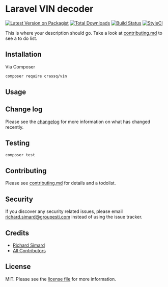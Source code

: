 # Laravel VIN decoder

[![Latest Version on Packagist][ico-version]][link-packagist]
[![Total Downloads][ico-downloads]][link-downloads]
[![Build Status][ico-travis]][link-travis]
[![StyleCI][ico-styleci]][link-styleci]

This is where your description should go. Take a look at [contributing.md](contributing.md) to see a to do list.

## Installation

Via Composer

```bash
composer require crassq/vin
```

## Usage

## Change log

Please see the [changelog](changelog.md) for more information on what has changed recently.

## Testing

```bash
composer test
```

## Contributing

Please see [contributing.md](contributing.md) for details and a todolist.

## Security

If you discover any security related issues, please email richard.simard@groupesti.com instead of using the issue tracker.

## Credits

- [Richard Simard][link-author]
- [All Contributors][link-contributors]

## License

MIT. Please see the [license file](LICENSE.md) for more information.

[ico-version]: https://img.shields.io/packagist/v/crassq/vin.svg?style=flat-square
[ico-downloads]: https://img.shields.io/packagist/dt/crassq/vin.svg?style=flat-square
[ico-travis]: https://img.shields.io/travis/crassq/vin/master.svg?style=flat-square
[ico-styleci]: https://styleci.io/repos/12345678/shield

[link-packagist]: https://packagist.org/packages/crassq/vin
[link-downloads]: https://packagist.org/packages/crassq/vin
[link-travis]: https://travis-ci.org/crassq/vin
[link-styleci]: https://styleci.io/repos/12345678
[link-author]: https://github.com/crassq
[link-contributors]: ../../contributors
